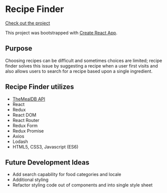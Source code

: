 # Recipe Finder

[Check out the project](https://recipe-finder-1801.herokuapp.com/)

This project was bootstrapped with [Create React App](https://github.com/facebookincubator/create-react-app).

## Purpose
Choosing recipes can be difficult and sometimes choices are limited; recipe finder solves this issue by suggesting a recipe when a user first visits and also allows users to search for a recipe based upon a single ingredient.

## Recipe Finder utilizes
* [TheMealDB API](https://www.themealdb.com/)
* React
* Redux
* React DOM
* React Router
* Redux Form
* Redux Promise
* Axios
* Lodash
* HTML5, CSS3, Javascript (ES6)


## Future Development Ideas
* Add search capability for food categories and locale
* Additional styling
* Refactor styling code out of components and into single style sheet
